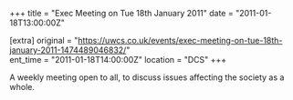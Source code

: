 +++
title = "Exec Meeting on Tue 18th January 2011"
date = "2011-01-18T13:00:00Z"

[extra]
original = "https://uwcs.co.uk/events/exec-meeting-on-tue-18th-january-2011-1474489046832/"    
ent_time = "2011-01-18T14:00:00Z"
location = "DCS"
+++

A weekly meeting open to all, to discuss issues affecting the society as a whole.

